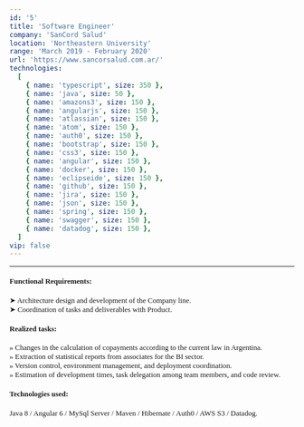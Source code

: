 ```yaml
---
id: '5'
title: 'Software Engineer'
company: 'SanCord Salud'
location: 'Northeastern University'
range: 'March 2019 - February 2020'
url: 'https://www.sancorsalud.com.ar/'
technologies:
  [
    { name: 'typescript', size: 350 },
    { name: 'java', size: 50 },
    { name: 'amazons3', size: 150 },
    { name: 'angularjs', size: 150 },
    { name: 'atlassian', size: 150 },
    { name: 'atom', size: 150 },
    { name: 'auth0', size: 150 },
    { name: 'bootstrap', size: 150 },
    { name: 'css3', size: 150 },
    { name: 'angular', size: 150 },
    { name: 'docker', size: 150 },
    { name: 'eclipseide', size: 150 },
    { name: 'github', size: 150 },
    { name: 'jira', size: 150 },
    { name: 'json', size: 150 },
    { name: 'spring', size: 150 },
    { name: 'swagger', size: 150 },
    { name: 'datadog', size: 150 },
  ]
vip: false
---
```


---

<font size = 2 face = "Andale Mono" >

#### Functional Requirements:

➤ Architecture design and development of the Company line.  
➤ Coordination of tasks and deliverables with Product.

#### Realized tasks:

» Changes in the calculation of copayments according to the current law in Argentina.  
» Extraction of statistical reports from associates for the BI sector.  
» Version control, environment management, and deployment coordination.  
» Estimation of development times, task delegation among team members, and code review.

#### Technologies used:

Java 8 / Angular 6 / MySql Server / Maven / Hibernate / Auth0 / AWS S3 / Datadog.

</font>
